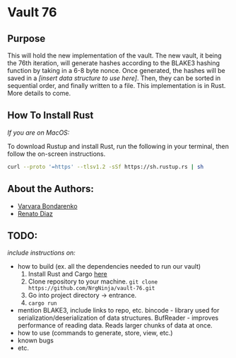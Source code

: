 # Vault 76
## Purpose

This will hold the new implementation of the vault. The new vault, it being the 76th iteration, will generate hashes according to the BLAKE3 hashing function by taking in a 6-8 byte nonce. Once generated, the hashes will be saved in a *[insert data structure to use here]*. Then, they can be sorted in sequential order, and finally written to a file. This implementation is in Rust. More details to come.

## How To Install Rust

*If you are on MacOS:*

To download Rustup and install Rust, run the following in your terminal, then follow the on-screen instructions.

```bash
curl --proto '=https' --tlsv1.2 -sSf https://sh.rustup.rs | sh
```

## About the Authors:
* [Varvara Bondarenko](varvara.bondarenko14@gmail.com) 
* [Renato Diaz](https://www.linkedin.com/in/renato-diaz/)

## TODO:
*include instructions on:* 
* how to build (ex. all the dependencies needed to run our vault)
  1. Install Rust and Cargo [here](https://www.rust-lang.org/tools/install)
  2. Clone repository to your machine. ```git clone https://github.com/NrgNinja/vault-76.git```
  3. Go into project directory -> entrance.
  4. ```cargo run```
* mention BLAKE3, include links to repo, etc.
    bincode - library used for serialization/deserialization of data structures. 
    BufReader - improves performance of reading data. Reads larger chunks of data at once. 
* how to use (commands to generate, store, view, etc.)
* known bugs
* etc.
